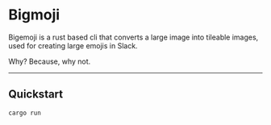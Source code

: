 # Bigmoji

Bigemoji is a rust based cli that converts a large image into tileable images, used for creating large emojis in Slack.

Why? Because, why not.

---

## Quickstart

```bash
cargo run
```
